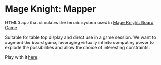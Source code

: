 Mage Knight: Mapper
==================

HTML5 app that simulates the terrain system used in [Mage Knight: Board Game](http://wizkidsgames.com/mageknight/).

Suitable for table top display and direct use in a game session. We want to augment the board game, leveraging virtually infinite computing power to explode the possibilities and allow the choice of interesting constraints.

Play with it [here](http://lorennorman.github.io/mage-knight-mapper).
